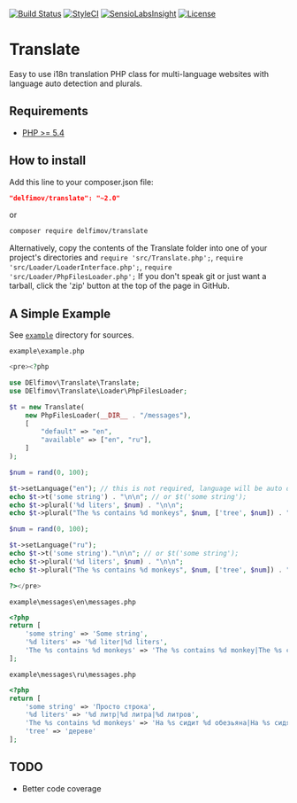 [![Build Status](https://travis-ci.org/delfimov/Translate.svg?branch=master)](https://travis-ci.org/delfimov/Translate)
[![StyleCI](https://styleci.io/repos/3325239/shield?branch=master)](https://styleci.io/repos/3325239)
[![SensioLabsInsight](https://insight.sensiolabs.com/projects/26b7cfce-3636-4385-be29-54f51b6dfe42/mini.png)](https://insight.sensiolabs.com/projects/26b7cfce-3636-4385-be29-54f51b6dfe42)
[![License](https://img.shields.io/badge/license-MIT-blue.svg)](https://github.com/delfimov/GDImage/blob/master/LICENSE)


# Translate

Easy to use i18n translation PHP class for multi-language websites 
with language auto detection and plurals.

## Requirements

 * [PHP >= 5.4](http://www.php.net/)

## How to install

Add this line to your composer.json file:

```json
"delfimov/translate": "~2.0"
```

or

```sh
composer require delfimov/translate
```

Alternatively, copy the contents of the Translate folder into one of 
your project's directories and `require 'src/Translate.php';`, 
`require 'src/Loader/LoaderInterface.php';`, `require 'src/Loader/PhpFilesLoader.php';`
If you don't speak git or just want a tarball, click the 'zip' button 
at the top of the page in GitHub.

## A Simple Example

See [`example`](example) directory for sources.

`example\example.php`
```php
<pre><?php

use DElfimov\Translate\Translate;
use DElfimov\Translate\Loader\PhpFilesLoader;

$t = new Translate(
    new PhpFilesLoader(__DIR__ . "/messages"),
    [
        "default" => "en",
        "available" => ["en", "ru"],
    ]
);

$num = rand(0, 100);

$t->setLanguage("en"); // this is not required, language will be auto detected with Accept-Language HTTP header
echo $t->t('some string') . "\n\n"; // or $t('some string');
echo $t->plural('%d liters', $num) . "\n\n";
echo $t->plural("The %s contains %d monkeys", $num, ['tree', $num]) . "\n\n";

$num = rand(0, 100);

$t->setLanguage("ru");
echo $t->t('some string')."\n\n"; // or $t('some string');
echo $t->plural('%d liters', $num) . "\n\n";
echo $t->plural("The %s contains %d monkeys", $num, ['tree', $num]) . "\n\n";

?></pre>
```

`example\messages\en\messages.php`
```php
<?php
return [
    'some string' => 'Some string',
    '%d liters' => '%d liter|%d liters',
    'The %s contains %d monkeys' => 'The %s contains %d monkey|The %s contains %d monkeys',
];
```

`example\messages\ru\messages.php`
```php
<?php
return [
    'some string' => 'Просто строка',
    '%d liters' => '%d литр|%d литра|%d литров',
    'The %s contains %d monkeys' => 'На %s сидит %d обезьяна|На %s сидят %d обезьяны|На %s сидят %d обезьян',
    'tree' => 'дереве'
];
```

## TODO

 * Better code coverage
